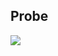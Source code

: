 ## Probe

[![](https://img.shields.io/badge/chat-on%20disord-green.svg?logo=discord)](https://discord.gg/R7wH4Kd)